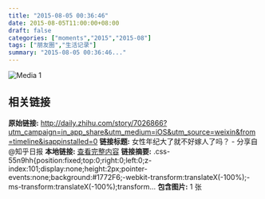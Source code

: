 ```yaml
---
title: "2015-08-05 00:36:46"
date: 2015-08-05T11:00:00+08:00
draft: false
categories: ["moments","2015","2015-08"]
tags: ["朋友圈","生活记录"]
summary: "2015-08-05 00:36:46..."
---
```


![Media 1](/Moments/photos/2015-08-05/201508050036460.jpg)

## 相关链接

**原始链接:** http://daily.zhihu.com/story/7026866?utm_campaign=in_app_share&utm_medium=iOS&utm_source=weixin&from=timeline&isappinstalled=0
**链接标题:** 女性年纪大了就不好嫁人了吗？ - 分享自@知乎日报
**本地链接:** [查看完整内容](/link_content/2015/08/2015-08-05-1/link_content/)
**链接摘要:** .css-55n9hh{position:fixed;top:0;right:0;left:0;z-index:101;display:none;height:2px;pointer-events:none;background:#1772F6;-webkit-transform:translateX(-100%);-ms-transform:translateX(-100%);transform...
**包含图片:** 1 张

